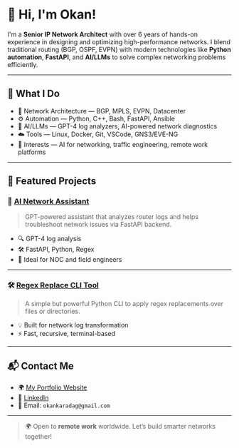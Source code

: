 # 👋 Hi, I'm Okan!

I'm a **Senior IP Network Architect** with over 6 years of hands-on experience in designing and optimizing high-performance networks. I blend traditional routing (BGP, OSPF, EVPN) with modern technologies like **Python automation**, **FastAPI**, and **AI/LLMs** to solve complex networking problems efficiently.

---

## 🧠 What I Do

- 🧩 Network Architecture — BGP, MPLS, EVPN, Datacenter
- ⚙️ Automation — Python, C++, Bash, FastAPI, Ansible
- 🤖 AI/LLMs — GPT-4 log analyzers, AI-powered network diagnostics
- ☁️ Tools — Linux, Docker, Git, VSCode, GNS3/EVE-NG
- 📡 Interests — AI for networking, traffic engineering, remote work platforms

---

## 🚀 Featured Projects

### 🧠 [AI Network Assistant](https://github.com/okan1888/ai-network-assistant)
> GPT-powered assistant that analyzes router logs and helps troubleshoot network issues via FastAPI backend.

- 🔍 GPT-4 log analysis
- 🛠 FastAPI, Python, Regex
- 📡 Ideal for NOC and field engineers

---

### 🛠 [Regex Replace CLI Tool](https://github.com/okan1888/regex-replace)
> A simple but powerful Python CLI to apply regex replacements over files or directories.

- 💡 Built for network log transformation
- ⚡ Fast, recursive, terminal-based

---

## 📬 Contact Me

- 🌍 [My Portfolio Website](https://okan1888.github.io/my-portfolio/)
- 💼 [LinkedIn](https://linkedin.com/in/okan-karadag)
- 📧 Email: `okankaradag@gmail.com`

---

> 🌍 Open to **remote work** worldwide. Let’s build smarter networks together!
